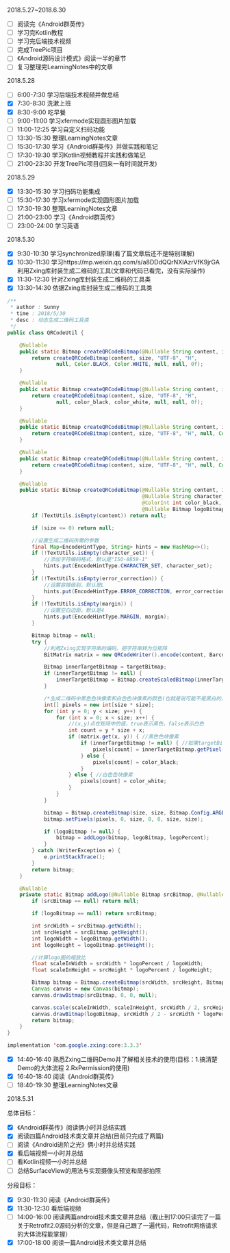 2018.5.27~2018.6.30

- [ ] 阅读完《Android群英传》
- [ ] 学习完Kotlin教程
- [ ] 学习完后端技术视频
- [ ] 完成TreePic项目
- [ ] 《Android源码设计模式》阅读一半的章节
- [ ] 复习整理完LearningNotes中的文章

2018.5.28

- [ ] 6:00-7:30 学习后端技术视频并做总结
- [x] 7:30-8:30 洗漱上班
- [x] 8:30-9:00 吃早餐
- [ ] 9:00-11:00 学习xfermode实现圆形图片加载
- [ ] 11:00-12:25 学习自定义扫码功能
- [ ] 13:30-15:30 整理LearningNotes文章
- [ ] 15:30-17:30 学习《Android群英传》并做实践和笔记
- [ ] 17:30-19:30 学习Kotlin视频教程并实践和做笔记
- [ ] 21:00-23:30 开发TreePic项目(回来一有时间就开发)

2018.5.29

- [x] 13:30-15:30 学习扫码功能集成
- [ ] 15:30-17:30 学习xfermode实现圆形图片加载
- [ ] 17:30-19:30 整理LearningNotes文章
- [ ] 21:00-23:00 学习《Android群英传》
- [ ] 23:00-24:00 学习英语

2018.5.30

- [x] 9:30-10:30 学习synchronized原理(看了篇文章后还不是特别理解)
- [x] 10:30-11:30 学习https://mp.weixin.qq.com/s/a8DDdQQrNXlAzrVfK9jrGA利用Zxing库封装生成二维码的工具(文章和代码已看完，没有实际操作)
- [x] 11:30-12:30 针对Zxing库封装生成二维码的工具类
- [x] 13:30-14:30 依据Zxing库封装生成二维码的工具类

```java
/**
 * author : Sunny
 * time : 2018/5/30
 * desc : 动态生成二维码工具类
 */
public class QRCodeUtil {

    @Nullable
    public static Bitmap createQRCodeBitmap(@Nullable String content, int size) {
        return createQRCodeBitmap(content, size, "UTF-8", "H",
                null, Color.BLACK, Color.WHITE, null, null, 0f);
    }

    @Nullable
    public static Bitmap createQRCodeBitmap(@Nullable String content, int size, @ColorInt int color_black, @ColorInt int color_white) {
        return createQRCodeBitmap(content, size, "UTF-8", "H",
                null, color_black, color_white, null, null, 0f);
    }

    @Nullable
    public static Bitmap createQRCodeBitmap(@Nullable String content, int size, @Nullable Bitmap logoBitmap, float logoPercent) {
        return createQRCodeBitmap(content, size, "UTF-8", "H", null, Color.BLACK, Color.WHITE, null, logoBitmap, logoPercent);
    }

    @Nullable
    public static Bitmap createQRCodeBitmap(@Nullable String content, int size, @Nullable Bitmap targetBitmap) {
        return createQRCodeBitmap(content, size, "UTF-8", "H", null, Color.BLACK, Color.WHITE, targetBitmap, null, 0f);
    }

    @Nullable
    public static Bitmap createQRCodeBitmap(@Nullable String content, int size,
                                            @Nullable String character_set, @Nullable String error_correction, @Nullable String margin,
                                            @ColorInt int color_black, @ColorInt int color_white, @Nullable Bitmap targetBitmap,
                                            @Nullable Bitmap logoBitmap, float logoPercent) {
        if (TextUtils.isEmpty(content)) return null;

        if (size <= 0) return null;

        //设置生成二维码所需的参数
        final Map<EncodeHintType, String> hints = new HashMap<>();
        if (!TextUtils.isEmpty(character_set)) {
            //添加字符编码格式，默认是"ISO-8859-1"
            hints.put(EncodeHintType.CHARACTER_SET, character_set);
        }
        if (!TextUtils.isEmpty(error_correction)) {
            //设置容错级别，默认是L
            hints.put(EncodeHintType.ERROR_CORRECTION, error_correction);
        }
        if (!TextUtils.isEmpty(margin)) {
            //设置空白边距，默认是4
            hints.put(EncodeHintType.MARGIN, margin);
        }

        Bitmap bitmap = null;
        try {
            //利用Zxing实现字符串的编码，把字符串转为位矩阵
            BitMatrix matrix = new QRCodeWriter().encode(content, BarcodeFormat.QR_CODE, size, size, hints);

            Bitmap innerTargetBitmap = targetBitmap;
            if (innerTargetBitmap != null) {
                innerTargetBitmap = Bitmap.createScaledBitmap(innerTargetBitmap, size, size, false);
            }

            /*生成二维码中黑色色块像素和白色色块像素的颜色(也就是说可能不是黑白的，看设置)*/
            int[] pixels = new int[size * size];
            for (int y = 0; y < size; y++) {
                for (int x = 0; x < size; x++) {
                    //(x,y)点在矩阵中的值，true表示黑色，false表示白色
                    int count = y * size + x;
                    if (matrix.get(x, y)) { //黑色色块像素
                        if (innerTargetBitmap != null) { //如果targetBitmap不为空，就使用targetBitmap对应位置像素的颜色
                            pixels[count] = innerTargetBitmap.getPixel(x, y);
                        } else {
                            pixels[count] = color_black;
                        }
                    } else { //白色色块像素
                        pixels[count] = color_white;
                    }
                }
            }

            bitmap = Bitmap.createBitmap(size, size, Bitmap.Config.ARGB_8888);
            bitmap.setPixels(pixels, 0, size, 0, 0, size, size);

            if (logoBitmap != null) {
                bitmap = addLogo(bitmap, logoBitmap, logoPercent);
            }
        } catch (WriterException e) {
            e.printStackTrace();
        }
        return bitmap;
    }

    @Nullable
    private static Bitmap addLogo(@Nullable Bitmap srcBitmap, @Nullable Bitmap logoBitmap, float logoPercent) {
        if (srcBitmap == null) return null;

        if (logoBitmap == null) return srcBitmap;

        int srcWidth = srcBitmap.getWidth();
        int srcHeight = srcBitmap.getHeight();
        int logoWidth = logoBitmap.getWidth();
        int logoHeight = logoBitmap.getHeight();

        //计算logo图的缩放比
        float scaleInWidth = srcWidth * logoPercent / logoWidth;
        float scaleInHeight = srcHeight * logoPercent / logoHeight;

        Bitmap bitmap = Bitmap.createBitmap(srcWidth, srcHeight, Bitmap.Config.ARGB_8888);
        Canvas canvas = new Canvas(bitmap);
        canvas.drawBitmap(srcBitmap, 0, 0, null);

        canvas.scale(scaleInWidth, scaleInHeight, srcWidth / 2, srcHeight / 2);
        canvas.drawBitmap(logoBitmap, srcWidth / 2 - srcWidth * logoPercent / 2, srcHeight / 2 - srcHeight * logoPercent / 2, null);
        return bitmap;
    }
}

implementation 'com.google.zxing:core:3.3.3'
```

- [x] 14:40-16:40 熟悉Zxing二维码Demo并了解相关技术的使用(目标：1.搞清楚Demo的大体流程 2.RxPermission的使用)
- [x] 16:40-18:40 阅读《Android群英传》
- [ ] 18:40-19:30 整理LearningNotes文章

2018.5.31

总体目标：

- [x] 《Android群英传》阅读俩小时并总结实践
- [x] 阅读四篇Android技术类文章并总结(目前只完成了两篇)
- [ ] 阅读《Android进阶之光》俩小时并总结实践
- [x] 看后端视频一小时并总结
- [ ] 看Kotlin视频一小时并总结
- [ ] 总结SurfaceView的用法与实现摄像头预览和局部拍照

分段目标：

- [x] 9:30-11:30 阅读《Android群英传》
- [x] 11:30-12:30 看后端视频
- [ ] 14:00-16:00 阅读两篇android技术类文章并总结（截止到17:00只读完了一篇关于Retrofit2.0源码分析的文章，但是自己跟了一遍代码，Retrofit网络请求的大体流程能掌握）
- [x] 17:00-18:00 阅读一篇Android技术类文章并总结